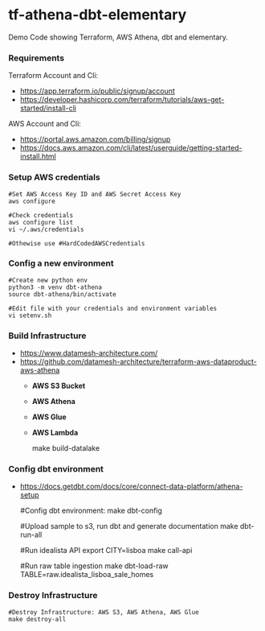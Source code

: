 # tf-athena-dbt-elementary
Demo Code showing Terraform, AWS Athena, dbt and elementary.

###  Requirements
Terraform Account and Cli:
- https://app.terraform.io/public/signup/account
- https://developer.hashicorp.com/terraform/tutorials/aws-get-started/install-cli

AWS Account and Cli:
- https://portal.aws.amazon.com/billing/signup
- https://docs.aws.amazon.com/cli/latest/userguide/getting-started-install.html


### Setup AWS credentials
    #Set AWS Access Key ID and AWS Secret Access Key        
    aws configure

    #Check credentials 
    aws configure list
    vi ~/.aws/credentials
  
    #Othewise use #HardCodedAWSCredentials

### Config a new environment
    #Create new python env 
    python3 -m venv dbt-athena 
    source dbt-athena/bin/activate
 
    #Edit file with your credentials and environment variables
    vi setenv.sh

     
### Build Infrastructure
- https://www.datamesh-architecture.com/
- https://github.com/datamesh-architecture/terraform-aws-dataproduct-aws-athena
  - **AWS S3 Bucket**
  - **AWS Athena** 
  - **AWS Glue**
  - **AWS Lambda**

   
    make build-datalake

### Config dbt environment
- https://docs.getdbt.com/docs/core/connect-data-platform/athena-setup


    #Config dbt environment: 
    make dbt-config

    #Upload sample to s3, run dbt and generate documentation
    make dbt-run-all 

    #Run idealista API export
    CITY=lisboa make call-api
    
    #Run raw table ingestion
    make dbt-load-raw TABLE=raw.idealista_lisboa_sale_homes

### Destroy Infrastructure
    #Destroy Infrastructure: AWS S3, AWS Athena, AWS Glue
    make destroy-all
